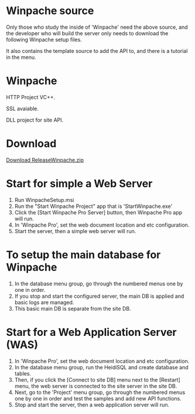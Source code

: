 # Winpache source
Only those who study the inside of 'Winpache' need the above source, and the developer who will build the server only needs to download the following Winpache setup files. 

It also contains the template source to add the API to, and there is a tutorial in the menu.

# Winpache
 HTTP Project VC++.
 
 SSL avaiable.
 
 DLL project for site API.

# Download
[Download ReleaseWinpache.zip](https://www.dropbox.com/sh/ch86hzxfhbgl7fs/AABdYPPYMteR5SpTsgMEbUeJa?dl=1)


# Start for simple a Web Server
1. Run WinpacheSetup.msi
2. Run the "Start Winpache Project" app that is 'StartWinpache.exe'
3. Click the [Start Winpache Pro Server] button, then Winpache Pro app will run.
4. In 'Winpache Pro', set the web document location and etc configuration.
5. Start the server, then a simple web server will run.

# To setup the main database for Winpache
1. In the database menu group, go through the numbered menus one by one in order.
2. If you stop and start the configured server, the main DB is applied and basic logs are managed.
3. This basic main DB is separate from the site DB.

# Start for a Web Application Server (WAS)
1. In 'Winpache Pro', set the web document location and etc configuration.
2. In the database menu group, run the HeidiSQL and create database and tables.
3. Then, if you click the [Connect to site DB] menu next to the [Restart] menu, the web server is connected to the site server in the site DB.
4. Next, go to the 'Project' menu group, go through the numbered menus one by one in order and test the samples and add new API functions.
5. Stop and start the server, then a web application server will run.
